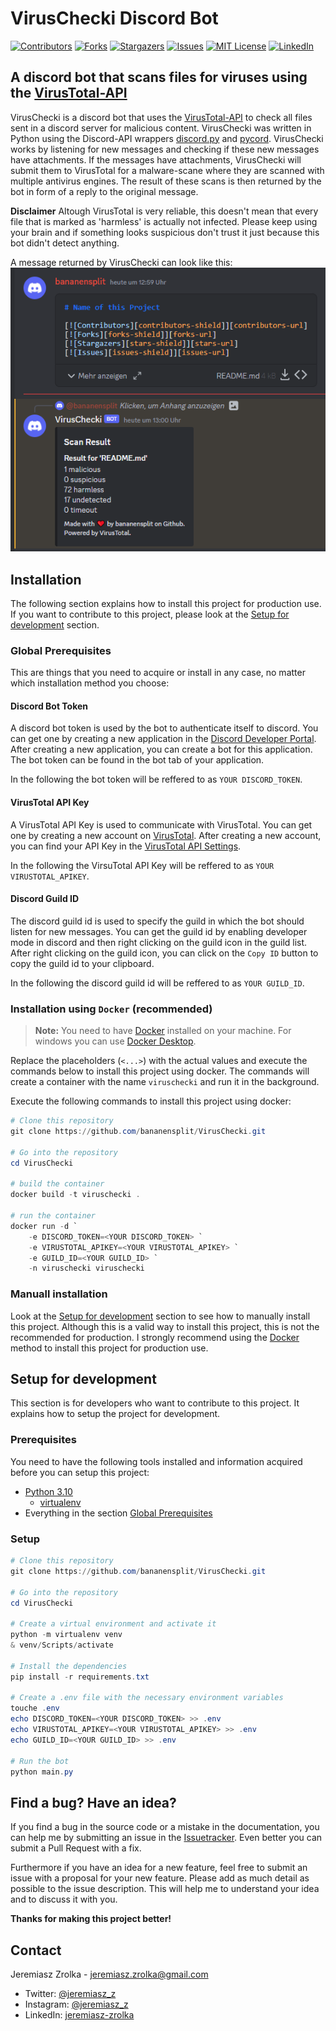# VirusChecki Discord Bot

[![Contributors][contributors-shield]][contributors-url]
[![Forks][forks-shield]][forks-url]
[![Stargazers][stars-shield]][stars-url]
[![Issues][issues-shield]][issues-url]
[![MIT License][license-shield]][license-url]
[![LinkedIn][linkedin-shield]][linkedin-url]




## A discord bot that scans files for viruses using the [VirusTotal-API](https://www.virustotal.com/)

VirusChecki is a discord bot that uses the [VirusTotal-API](https://www.virustotal.com/) to check all files sent in a discord server for malicious content. VirusChecki was written in Python using the Discord-API wrappers [discord.py](https://github.com/Rapptz/discord.py) and [pycord](https://docs.pycord.dev/en/stable/). VirusChecki works by listening for new messages and checking if these new messages have attachments. If the messages have attachments, VirusChecki will submit them to VirusTotal for a malware-scane where they are scanned with multiple antivirus engines. The result of these scans is then returned by the bot in form of a reply to the original message.

**Disclaimer**
Altough VirusTotal is very reliable, this doesn't mean that every file that is marked as 'harmless' is actually not infected. Please keep using your brain and if something looks suspicious don't trust it just because this bot didn't detect anything.

A message returned by VirusChecki can look like this:
![message-example](assets/message-example.png)




## Installation

The following section explains how to install this project for production use. If you want to contribute to this project, please look at the [Setup for development](#setup-for-development) section.



### Global Prerequisites

This are things that you need to acquire or install in any case, no matter which installation method you choose:


#### Discord Bot Token

A discord bot token is used by the bot to authenticate itself to discord. You can get one by creating a new application in the [Discord Developer Portal](https://discord.com/developers/applications). After creating a new application, you can create a bot for this application. The bot token can be found in the bot tab of your application.

In the following the bot token will be reffered to as `YOUR DISCORD_TOKEN`.


#### VirusTotal API Key

A VirusTotal API Key is used to communicate with VirusTotal. You can get one by creating a new account on [VirusTotal](https://www.virustotal.com/). After creating a new account, you can find your API Key in the [VirusTotal API Settings](https://www.virustotal.com/gui/user/YOUR_USERNAME/apikey).

In the following the VirsuTotal API Key will be reffered to as `YOUR VIRUSTOTAL_APIKEY`.


#### Discord Guild ID

The discord guild id is used to specify the guild in which the bot should listen for new messages. You can get the guild id by enabling developer mode in discord and then right clicking on the guild icon in the guild list. After right clicking on the guild icon, you can click on the `Copy ID` button to copy the guild id to your clipboard.

In the following the discord guild id will be reffered to as `YOUR GUILD_ID`.



### Installation using `Docker` (recommended)

> **Note:** You need to have [Docker](https://www.docker.com/) installed on your machine. For windows you can use [Docker Desktop](https://www.docker.com/products/docker-desktop).

Replace the placeholders (`<...>`) with the actual values and execute the commands below to install this project using docker. The commands will create a container with the name `viruschecki` and run it in the background.

Execute the following commands to install this project using docker:

```powershell
# Clone this repository
git clone https://github.com/bananensplit/VirusChecki.git

# Go into the repository
cd VirusChecki

# build the container
docker build -t viruschecki .

# run the container
docker run -d `
    -e DISCORD_TOKEN=<YOUR DISCORD_TOKEN> `
    -e VIRUSTOTAL_APIKEY=<YOUR VIRUSTOTAL_APIKEY> `
    -e GUILD_ID=<YOUR GUILD_ID> `
    -n viruschecki viruschecki
```



### Manuall installation

Look at the [Setup for development](#setup-for-development) section to see how to manually install this project. Although this is a valid way to install this project, this is not the recommended for production. I strongly recommend using the [Docker](#using-docker) method to install this project for production use.




## Setup for development

This section is for developers who want to contribute to this project. It explains how to setup the project for development.



### Prerequisites

You need to have the following tools installed and information acquired before you can setup this project:

- [Python 3.10](https://www.python.org/downloads/)
    - [virtualenv](https://pypi.org/project/virtualenv/)
- Everything in the section [Global Prerequisites](#global-prerequisites)



### Setup

```powershell
# Clone this repository
git clone https://github.com/bananensplit/VirusChecki.git

# Go into the repository
cd VirusChecki

# Create a virtual environment and activate it
python -m virtualenv venv
& venv/Scripts/activate

# Install the dependencies
pip install -r requirements.txt

# Create a .env file with the necessary environment variables
touche .env
echo DISCORD_TOKEN=<YOUR DISCORD_TOKEN> >> .env
echo VIRUSTOTAL_APIKEY=<YOUR VIRUSTOTAL_APIKEY> >> .env
echo GUILD_ID=<YOUR GUILD_ID> >> .env

# Run the bot
python main.py
```




## Find a bug? Have an idea?

If you find a bug in the source code or a mistake in the documentation, you can help me by submitting an issue in the [Issuetracker][issues-url]. Even better you can submit a Pull Request with a fix.

Furthermore if you have an idea for a new feature, feel free to submit an issue with a proposal for your new feature. Please add as much detail as possible to the issue description. This will help me to understand your idea and to discuss it with you.

**Thanks for making this project better!**




## Contact

Jeremiasz Zrolka - jeremiasz.zrolka@gmail.com
* Twitter: [@jeremiasz_z][twitter-url]
* Instagram: [@jeremiasz_z][instagram-url]
* LinkedIn: [jeremiasz-zrolka][linkedin-url]



<!-- MARKDOWN LINKS & IMAGES -->
[repo]: https://github.com/bananensplit/VirusChecki

[contributors-shield]: https://img.shields.io/github/contributors/bananensplit/VirusChecki.svg
[contributors-url]: https://github.com/bananensplit/VirusChecki/graphs/contributors
[forks-shield]: https://img.shields.io/github/forks/bananensplit/VirusChecki.svg
[forks-url]: https://github.com/bananensplit/VirusChecki/network/members
[stars-shield]: https://img.shields.io/github/stars/bananensplit/VirusChecki.svg
[stars-url]: https://github.com/bananensplit/VirusChecki/stargazers
[issues-shield]: https://img.shields.io/github/issues/bananensplit/VirusChecki.svg
[issues-url]: https://github.com/bananensplit/VirusChecki/issues
[license-shield]: https://img.shields.io/github/license/bananensplit/VirusChecki.svg
[license-url]: https://github.com/bananensplit/VirusChecki/blob/master/LICENSE.md
[linkedin-shield]: https://img.shields.io/badge/-LinkedIn-black.svg?logo=linkedin&colorB=555
[linkedin-url]: https://www.linkedin.com/in/jeremiasz-zrolka-78431021b
[twitter-url]: https://twitter.com/jeremiasz_z
[instagram-url]: https://instagram.com/jeremiasz_z